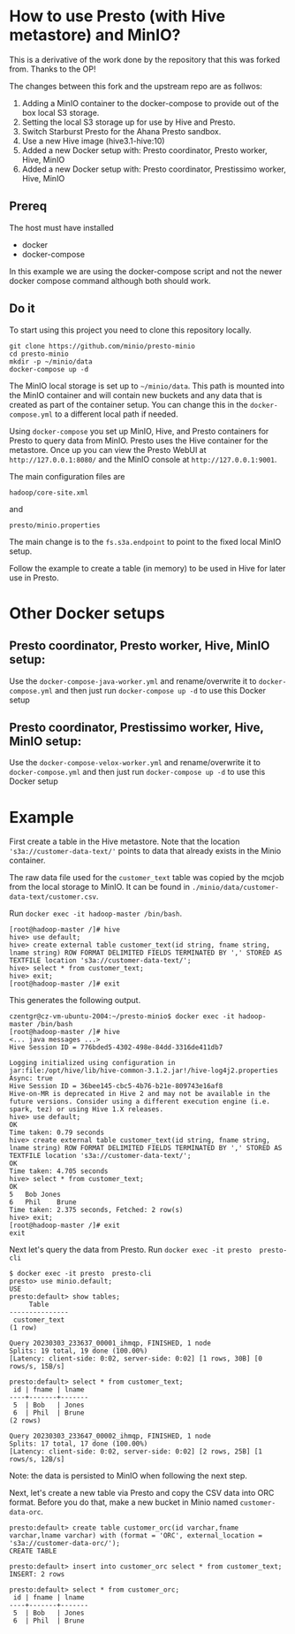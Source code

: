 # How to use Presto (with Hive metastore) and MinIO?

This is a derivative of the work done by the repository that this was forked from. Thanks to the OP!

The changes between this fork and the upstream repo are as follwos:
1. Adding a MinIO container to the docker-compose to provide out of the box local S3 storage. 
2. Setting the local S3 storage up for use by Hive and Presto.
3. Switch Starburst Presto for the Ahana Presto sandbox.
4. Use a new Hive image (hive3.1-hive:10)
5. Added a new Docker setup with: Presto coordinator, Presto worker, Hive, MinIO
6. Added a new Docker setup with: Presto coordinator, Prestissimo worker, Hive, MinIO


## Prereq

The host must have installed 
- docker 
- docker-compose

In this example we are using the docker-compose script and not the newer docker compose command although both should work.


## Do it

To start using this project you need to clone this repository locally.

```
git clone https://github.com/minio/presto-minio
cd presto-minio
mkdir -p ~/minio/data
docker-compose up -d
```

The MinIO local storage is set up to `~/minio/data`. This path is mounted into the MinIO container and will contain new buckets and any data that is created as part of the container setup. You can change this in the `docker-compose.yml` to a different local path if needed.

Using `docker-compose` you set up MinIO, Hive, and Presto containers for Presto to query data from MinIO. Presto uses the Hive container for the metastore. Once up you can view the Presto WebUI at `http://127.0.0.1:8080/` and the MinIO console at `http://127.0.0.1:9001`.

The main configuration files are

```
hadoop/core-site.xml
```

and

```
presto/minio.properties
```

The main change is to the `fs.s3a.endpoint` to point to the fixed local MinIO setup.

Follow the example to create a table (in memory) to be used in Hive for later use in Presto.


# Other Docker setups
## Presto coordinator, Presto worker, Hive, MinIO setup:
Use the `docker-compose-java-worker.yml` and rename/overwrite it to `docker-compose.yml` and then just run `docker-compose up -d` to use this Docker setup

## Presto coordinator, Prestissimo worker, Hive, MinIO setup:
Use the `docker-compose-velox-worker.yml` and rename/overwrite it to `docker-compose.yml` and then just run `docker-compose up -d` to use this Docker setup


# Example
First create a table in the Hive metastore. Note that the location `'s3a://customer-data-text/'` points to data that already exists in the Minio container.

The raw data file used for the `customer_text` table was copied by the mcjob from the local storage to MinIO. It can be found in `./minio/data/customer-data-text/customer.csv`.

Run `docker exec -it hadoop-master /bin/bash`.

```
[root@hadoop-master /]# hive
hive> use default;
hive> create external table customer_text(id string, fname string, lname string) ROW FORMAT DELIMITED FIELDS TERMINATED BY ',' STORED AS TEXTFILE location 's3a://customer-data-text/';
hive> select * from customer_text;
hive> exit;
[root@hadoop-master /]# exit
```

This generates the following output.

```
czentgr@cz-vm-ubuntu-2004:~/presto-minio$ docker exec -it hadoop-master /bin/bash
[root@hadoop-master /]# hive
<... java messages ...>
Hive Session ID = 776bded5-4302-498e-84dd-3316de411db7

Logging initialized using configuration in jar:file:/opt/hive/lib/hive-common-3.1.2.jar!/hive-log4j2.properties Async: true
Hive Session ID = 36bee145-cbc5-4b76-b21e-809743e16af8
Hive-on-MR is deprecated in Hive 2 and may not be available in the future versions. Consider using a different execution engine (i.e. spark, tez) or using Hive 1.X releases.
hive> use default;
OK
Time taken: 0.79 seconds
hive> create external table customer_text(id string, fname string, lname string) ROW FORMAT DELIMITED FIELDS TERMINATED BY ',' STORED AS TEXTFILE location 's3a://customer-data-text/';
OK
Time taken: 4.705 seconds
hive> select * from customer_text;
OK
5	Bob	Jones
6	Phil	Brune
Time taken: 2.375 seconds, Fetched: 2 row(s)
hive> exit;
[root@hadoop-master /]# exit
exit
```


Next let's query the data from Presto. Run `docker exec -it presto  presto-cli`


```
$ docker exec -it presto  presto-cli
presto> use minio.default;
USE
presto:default> show tables;
     Table     
---------------
 customer_text 
(1 row)

Query 20230303_233637_00001_ihmqp, FINISHED, 1 node
Splits: 19 total, 19 done (100.00%)
[Latency: client-side: 0:02, server-side: 0:02] [1 rows, 30B] [0 rows/s, 15B/s]

presto:default> select * from customer_text;
 id | fname | lname 
----+-------+-------
 5  | Bob   | Jones 
 6  | Phil  | Brune 
(2 rows)

Query 20230303_233647_00002_ihmqp, FINISHED, 1 node
Splits: 17 total, 17 done (100.00%)
[Latency: client-side: 0:02, server-side: 0:02] [2 rows, 25B] [1 rows/s, 12B/s]

```

Note: the data is persisted to MinIO when following the next step.

Next, let's create a new table via Presto and copy the CSV data into ORC format. Before you do that, make a new bucket in Minio named `customer-data-orc`.

```
presto:default> create table customer_orc(id varchar,fname varchar,lname varchar) with (format = 'ORC', external_location = 's3a://customer-data-orc/');
CREATE TABLE

presto:default> insert into customer_orc select * from customer_text;
INSERT: 2 rows

presto:default> select * from customer_orc;
 id | fname | lname
----+-------+-------
 5  | Bob   | Jones
 6  | Phil  | Brune
```
